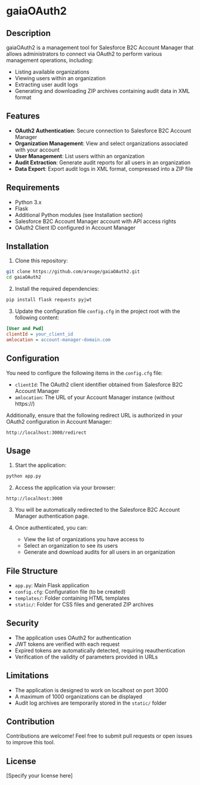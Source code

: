 # gaiaOAuth2

## Description
gaiaOAuth2 is a management tool for Salesforce B2C Account Manager that allows administrators to connect via OAuth2 to perform various management operations, including:

- Listing available organizations
- Viewing users within an organization
- Extracting user audit logs
- Generating and downloading ZIP archives containing audit data in XML format

## Features

- **OAuth2 Authentication**: Secure connection to Salesforce B2C Account Manager
- **Organization Management**: View and select organizations associated with your account
- **User Management**: List users within an organization
- **Audit Extraction**: Generate audit reports for all users in an organization
- **Data Export**: Export audit logs in XML format, compressed into a ZIP file

## Requirements

- Python 3.x
- Flask
- Additional Python modules (see Installation section)
- Salesforce B2C Account Manager account with API access rights
- OAuth2 Client ID configured in Account Manager

## Installation

1. Clone this repository:
```bash
git clone https://github.com/arouge/gaiaOAuth2.git
cd gaiaOAuth2
```

2. Install the required dependencies:
```bash
pip install flask requests pyjwt
```

3. Update the configuration file `config.cfg` in the project root with the following content:
```ini
[User and Pwd]
clientId = your_client_id
amlocation = account-manager-domain.com
```

## Configuration

You need to configure the following items in the `config.cfg` file:

- `clientId`: The OAuth2 client identifier obtained from Salesforce B2C Account Manager
- `amlocation`: The URL of your Account Manager instance (without https://)

Additionally, ensure that the following redirect URL is authorized in your OAuth2 configuration in Account Manager:
```
http://localhost:3000/redirect
```

## Usage

1. Start the application:
```bash
python app.py
```

2. Access the application via your browser:
```
http://localhost:3000
```

3. You will be automatically redirected to the Salesforce B2C Account Manager authentication page.

4. Once authenticated, you can:
   - View the list of organizations you have access to
   - Select an organization to see its users
   - Generate and download audits for all users in an organization

## File Structure

- `app.py`: Main Flask application
- `config.cfg`: Configuration file (to be created)
- `templates/`: Folder containing HTML templates
- `static/`: Folder for CSS files and generated ZIP archives

## Security

- The application uses OAuth2 for authentication
- JWT tokens are verified with each request
- Expired tokens are automatically detected, requiring reauthentication
- Verification of the validity of parameters provided in URLs

## Limitations

- The application is designed to work on localhost on port 3000
- A maximum of 1000 organizations can be displayed
- Audit log archives are temporarily stored in the `static/` folder

## Contribution

Contributions are welcome! Feel free to submit pull requests or open issues to improve this tool.

## License

[Specify your license here]
